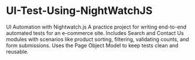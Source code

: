 # UI-Test-Using-NightWatchJS
UI Automation with Nightwatch.js A practice project for writing end-to-end automated tests for an e-commerce site. Includes Search and Contact Us modules with scenarios like product sorting, filtering, validating counts, and form submissions. Uses the Page Object Model to keep tests clean and reusable.
